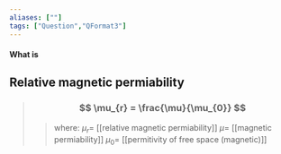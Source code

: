 ```yaml
---
aliases: [""]
tags: ["Question","QFormat3"]
---
```


#### What is
## Relative magnetic permiability
> ### $$ \mu_{r} = \frac{\mu}{\mu_{0}} $$ 
>> where:
>> $\mu_{r}=$ [[relative magnetic permiability]]
>> $\mu =$ [[magnetic permiability]]
>> $\mu_{0}=$ [[permitivity of free space (magnetic)]]